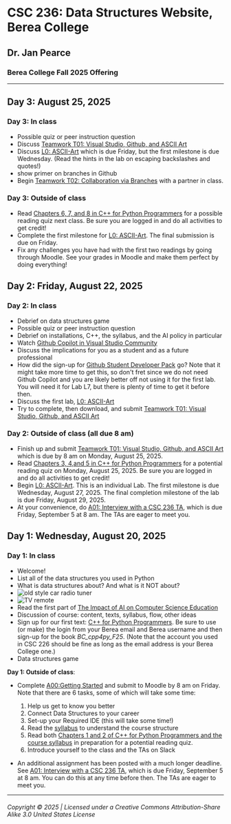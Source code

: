 # CSC 236: Data Structures Website, Berea College

## Dr. Jan Pearce

### Berea College Fall 2025 Offering

---

## Day 3: August 25, 2025

### Day 3: In class

- Possible quiz or peer instruction question
- Discuss [Teamwork T01: Visual Studio, Github, and ASCII Art](https://docs.google.com/document/d/1Bz1sbwxid1ydkSHaO5nDMpMgzwa29Py6zzTlWGUvBzM)
- Discuss [L0: ASCII-Art](https://docs.google.com/document/d/14j_z0Q-HcVHP9KLok0PGk6o7U3wKpC7BN_tygccKfK8) which is due Friday, but the first milestone is due Wednesday. (Read the hints in the lab on escaping backslashes and quotes!)
- show primer on branches in Github
- Begin [Teamwork T02: Collaboration via Branches](https://docs.google.com/document/d/1fB24sIofHbsWZ2xJAQzCJ_RoIkfUhXZWYb0XJSjhAKQ) with a partner in class.

### Day 3: Outside of class

- Read [Chapters 6, 7, and 8 in C++ for Python Programmers](https://moodle.berea.edu/mod/lti/view.php?id=772216) for a possible reading quiz next class. Be sure you are logged in and do all activities to get credit!
- Complete the first milestone for [L0: ASCII-Art](https://docs.google.com/document/d/14j_z0Q-HcVHP9KLok0PGk6o7U3wKpC7BN_tygccKfK8). The final submission is due on Friday.
- Fix any challenges you have had with the first two readings by going through Moodle. See your grades in Moodle and make them perfect by doing everything!

## Day 2: Friday, August 22, 2025

### Day 2: In class

- Debrief on data structures game
- Possible quiz or peer instruction question
- Debrief on installations, C++, the syllabus, and the AI policy in particular
- Watch [Github Copilot in Visual Studio Community](https://youtu.be/kc_A12G4Elk)
- Discuss the implications for you as a student and as a future professional
- How did the sign-up for [Github Student Developer Pack](https://education.github.com/pack) go? Note that it might take more time to get this, so don't fret since we do not need Github Copilot and you are likely better off not using it for the first lab. You will need it for Lab L7, but there is plenty of time to get it before then.
- Discuss the first lab, [L0: ASCII-Art](https://docs.google.com/document/d/14j_z0Q-HcVHP9KLok0PGk6o7U3wKpC7BN_tygccKfK8/edit?usp=sharing)
- Try to complete, then download, and submit [Teamwork T01: Visual Studio, Github, and ASCII Art](https://docs.google.com/document/d/1Bz1sbwxid1ydkSHaO5nDMpMgzwa29Py6zzTlWGUvBzM)

### Day 2: Outside of class (all due 8 am)

- Finish up and submit [Teamwork T01: Visual Studio, Github, and ASCII Art](https://docs.google.com/document/d/1Bz1sbwxid1ydkSHaO5nDMpMgzwa29Py6zzTlWGUvBzM) which is due by 8 am on Monday, August 25, 2025. 
- Read [Chapters 3, 4,and 5 in C++ for Python Programmers](https://moodle.berea.edu/mod/lti/view.php?id=772215) for a potential reading quiz on Monday, August 25, 2025. Be sure you are logged in and do all activities to get credit!
- Begin [L0: ASCII-Art](https://docs.google.com/document/d/14j_z0Q-HcVHP9KLok0PGk6o7U3wKpC7BN_tygccKfK8). This is an individual Lab. The first milestone is due Wednesday, August 27, 2025. The final completion milestone of the lab is due Friday, August 29, 2025.
- At your convenience, do [A01: Interview with a CSC 236 TA](https://docs.google.com/document/d/1NtM4BUvfbsyYlgH63H92zRcvMYrIIYVDortntHz_nxg/edit?usp=sharing), which is due Friday, September 5 at 8 am. The TAs are eager to meet you.

## Day 1: Wednesday, August 20, 2025

### Day 1: In class

- Welcome!
- List all of the data structures you used in Python
- What is data structures about? And what is it NOT about?
- ![old style car radio tuner](radiotuner.jpg "old style car radio tuner")
- ![TV remote](remote.jpg "TV remote")
- Read the first part of [The Impact of AI on Computer Science Education](https://cacm.acm.org/news/the-impact-of-ai-on-computer-science-education/)
- Discussion of course: content, texts, syllabus, flow, other ideas
- Sign up for our first text: [C++ for Python Programmers](https://runestone.academy). Be sure to use (or make) the login from your Berea email and Berea username and then sign-up for the book *BC_cpp4py_F25*. (Note that the account you used in CSC 226 should be fine as long as the email address is your Berea College one.)
- Data structures game

**Day 1: Outside of class**:

- Complete [A00:Getting Started](https://docs.google.com/document/d/12iJBToSMk2A1n2mSdAmwKnFEpFVlnLz73ulsyt0htNM/edit?usp=sharing) and submit to Moodle by 8 am on Friday. Note that there are 6 tasks, some of which will take some time:
  1. Help us get to know you better
  2. Connect Data Structures to your career
  3. Set-up your Required IDE (this will take some time!)
  4. Read the [syllabus](https://docs.google.com/document/d/11yEERg09nUcVji8k9yzUr6asPgpxqpVKSeccP5p4wOQ/edit?usp=sharing) to understand the course structure
  5. Read both [Chapters 1 and 2 of C++ for Python Programmers and the course syllabus](https://moodle.berea.edu/mod/lti/view.php?id=772214) in preparation for a potential reading quiz.
  6. Introduce yourself to the class and the TAs on Slack

- An additional assignment has been posted with a much longer deadline. See [A01: Interview with a CSC 236 TA](https://docs.google.com/document/d/1NtM4BUvfbsyYlgH63H92zRcvMYrIIYVDortntHz_nxg/edit?usp=sharing), which is due Friday, September 5 at 8 am. You can do this at any time before then. The TAs are eager to meet you.

---

###### Copyright © 2025 | Licensed under a Creative Commons Attribution-Share Alike 3.0 United States License
